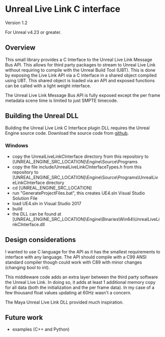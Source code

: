 # Unreal Live Link C interface
Version 1.2

For Unreal v4.23 or greater.

## Overview

This small library provides a C Interface to the Unreal Live Link Message Bus API.   This allows for third party packages to stream to Unreal Live Link without requiring to compile with the Unreal Build Tool (UBT).   This is done by exposing the Live Link API via a C interface in a shared object compiled using UBT.    This shared object is loaded via an API and exposed functions can be called with a light weight interface.

The Unreal Live Link Message Bus API is fully exposed except the per frame metadata scene time is limited to just SMPTE timecode.  

## Building the Unreal DLL

Building the Unreal Live Link C Interface plugin DLL requires the Unreal Engine source code.   Download the source code from [github](https://github.com/EpicGames/UnrealEngine).

### Windows

 * copy the UnrealLiveLinkCInterface directory from this repository to [UNREAL_ENGINE_SRC_LOCATION]\Engine\Source\Programs
 * copy the file include/UnrealLiveLinkCInterfaceTypes.h from this repository to [UNREAL_ENGINE_SRC_LOCATION]\Engine\Source\Programs\UnrealLiveLinkCInterface directory
 * cd [UNREAL_ENGINE_SRC_LOCATION]
 * run "GenerateProjectFiles.bat", this creates UE4.sln Visual Studio Solution File
 * load UE4.sln in Visual Studio 2017
 * build
 * the DLL can be found at [UNREAL_ENGINE_SRC_LOCATION]\Engine\Binaries\Win64\UnrealLiveLinkCInterface.dll

## Design considerations

I wanted to use C language for the API as it has the smallest requirements to interface with any language.   The API should compile with a C99 ANSI standard compiler though could work with C89 with minor changes (changing bool to int). 

This middleware code adds an extra layer between the third party software the Unreal Live Link.   In doing so, it adds at least 1 additional memory copy for all data (both the initialization and the per frame data).   In my case of a few thousand float values updating at 60Hz wasn't a concern.

The Maya Unreal Live Link DLL provided much inspiration.

## Future work

 * examples (C++ and Python)

